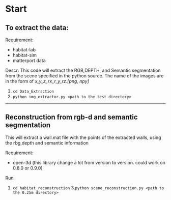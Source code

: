 # Start

## To extract the data:

Requirement:
 - habitat-lab
 - habitat-sim
 - matterport data


Descr:
This code will extract the RGB,DEPTH, and Semantic segmentation from the scene specified in the python source.
The name of the images are in the form of *x_y_z_rx_r_y_rz.[png, npy]*

1. `cd Data_Extraction`
2. `python img_extractor.py <path to the test directory>` 

____
## Reconstruction from rgb-d and semantic segmentation

This will extract a wall.mat file with the points of the extracted walls, using the rbg,depth and semantic information

Requirement:
 - open-3d (this library change a lot from version to version. could work on 0.8.0 or 0.9.0)

Run
1. `cd habitat_reconstruction`
3.`python scene_reconstruction.py <path to the 0.25m directory>` 